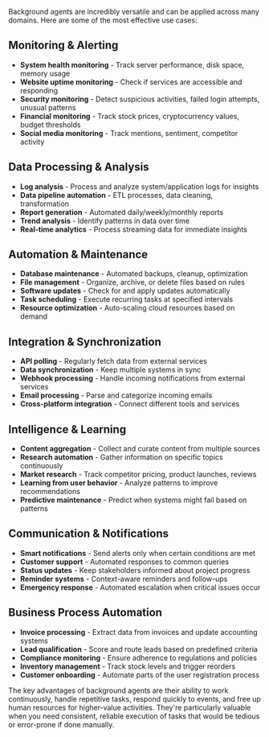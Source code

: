 Background agents are incredibly versatile and can be applied across many domains. Here are some of the most effective use cases:

## **Monitoring & Alerting**
- **System health monitoring** - Track server performance, disk space, memory usage
- **Website uptime monitoring** - Check if services are accessible and responding
- **Security monitoring** - Detect suspicious activities, failed login attempts, unusual patterns
- **Financial monitoring** - Track stock prices, cryptocurrency values, budget thresholds
- **Social media monitoring** - Track mentions, sentiment, competitor activity

## **Data Processing & Analysis**
- **Log analysis** - Process and analyze system/application logs for insights
- **Data pipeline automation** - ETL processes, data cleaning, transformation
- **Report generation** - Automated daily/weekly/monthly reports
- **Trend analysis** - Identify patterns in data over time
- **Real-time analytics** - Process streaming data for immediate insights

## **Automation & Maintenance**
- **Database maintenance** - Automated backups, cleanup, optimization
- **File management** - Organize, archive, or delete files based on rules
- **Software updates** - Check for and apply updates automatically
- **Task scheduling** - Execute recurring tasks at specified intervals
- **Resource optimization** - Auto-scaling cloud resources based on demand

## **Integration & Synchronization**
- **API polling** - Regularly fetch data from external services
- **Data synchronization** - Keep multiple systems in sync
- **Webhook processing** - Handle incoming notifications from external services
- **Email processing** - Parse and categorize incoming emails
- **Cross-platform integration** - Connect different tools and services

## **Intelligence & Learning**
- **Content aggregation** - Collect and curate content from multiple sources
- **Research automation** - Gather information on specific topics continuously
- **Market research** - Track competitor pricing, product launches, reviews
- **Learning from user behavior** - Analyze patterns to improve recommendations
- **Predictive maintenance** - Predict when systems might fail based on patterns

## **Communication & Notifications**
- **Smart notifications** - Send alerts only when certain conditions are met
- **Customer support** - Automated responses to common queries
- **Status updates** - Keep stakeholders informed about project progress
- **Reminder systems** - Context-aware reminders and follow-ups
- **Emergency response** - Automated escalation when critical issues occur

## **Business Process Automation**
- **Invoice processing** - Extract data from invoices and update accounting systems
- **Lead qualification** - Score and route leads based on predefined criteria
- **Compliance monitoring** - Ensure adherence to regulations and policies
- **Inventory management** - Track stock levels and trigger reorders
- **Customer onboarding** - Automate parts of the user registration process

The key advantages of background agents are their ability to work continuously, handle repetitive tasks, respond quickly to events, and free up human resources for higher-value activities. They're particularly valuable when you need consistent, reliable execution of tasks that would be tedious or error-prone if done manually.